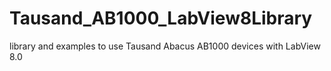 # Tausand_AB1000_LabView8Library
library and examples to use Tausand Abacus AB1000 devices with LabView 8.0
